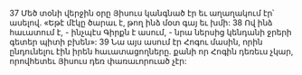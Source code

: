 37 Մեծ տօնի վերջին օրը Յիսուս կանգնած էր եւ աղաղակում էր՝ ասելով. «Եթէ մէկը ծարաւ է, թող ինձ մօտ գայ եւ խմի: 38 Ով ինձ հաւատում է, - ինչպէս Գիրքն է ասում, - նրա ներսից կենդանի ջրերի գետեր պիտի բխեն»: 39 Նա այս ասում էր Հոգու մասին, որին ընդունելու էին իրեն հաւատացողները. քանի որ Հոգին դեռեւս չկար, որովհետեւ Յիսուս դեռ փառաւորուած չէր:
